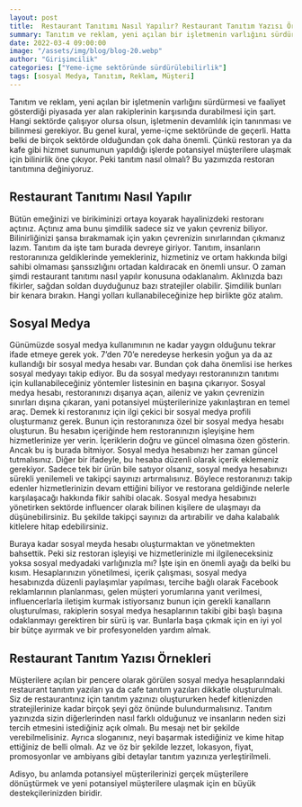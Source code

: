 ```yaml
---
layout: post
title:  Restaurant Tanıtımı Nasıl Yapılır? Restaurant Tanıtım Yazısı Örnekleri    
summary: Tanıtım ve reklam, yeni açılan bir işletmenin varlığını sürdürmesi ve faaliyet gösterdiği piyasada yer alan rakiplerinin karşısında durabilmesi için şart. 
date: 2022-03-4 09:00:00
image: "/assets/img/blog/blog-20.webp"
author: "Girişimcilik"
categories: ["Yeme-içme sektöründe sürdürülebilirlik"]
tags: [sosyal Medya, Tanıtım, Reklam, Müşteri]
---
```

Tanıtım ve reklam, yeni açılan bir işletmenin varlığını sürdürmesi ve faaliyet gösterdiği piyasada yer alan rakiplerinin karşısında durabilmesi için şart. Hangi sektörde çalışıyor olursa olsun, işletmenin devamlılık için tanınması ve bilinmesi gerekiyor. Bu genel kural, yeme-içme sektöründe de geçerli. Hatta belki de birçok sektörde olduğundan çok daha önemli. Çünkü restoran ya da kafe gibi hizmet sunumunun yapıldığı işlerde potansiyel müşterilere ulaşmak için bilinirlik öne çıkıyor. Peki tanıtım nasıl olmalı? Bu yazımızda restoran tanıtımına değiniyoruz.


## Restaurant Tanıtımı Nasıl Yapılır

Bütün emeğinizi ve birikiminizi ortaya koyarak hayalinizdeki restoranı açtınız. Açtınız ama bunu şimdilik sadece siz ve yakın çevreniz biliyor. Bilinirliğinizi şansa bırakmamak için yakın çevrenizin sınırlarından çıkmanız lazım. Tanıtım da işte tam burada devreye giriyor. Tanıtım, insanların restoranınıza geldiklerinde yemekleriniz, hizmetiniz ve ortam hakkında bilgi sahibi olmaması şanssızlığını ortadan kaldıracak en önemli unsur. O zaman şimdi restaurant tanıtımı nasıl yapılır konusuna odaklanalım.
Aklınızda bazı fikirler, sağdan soldan duyduğunuz bazı stratejiler olabilir. Şimdilik bunları bir kenara bırakın. Hangi yolları kullanabileceğinize hep birlikte göz atalım.
 
## Sosyal Medya

Günümüzde sosyal medya kullanımının ne kadar yaygın olduğunu tekrar ifade etmeye gerek yok. 7’den 70’e neredeyse herkesin yoğun ya da az kullandığı bir sosyal medya hesabı var. Bundan çok daha önemlisi ise herkes sosyal medyayı takip ediyor. Bu da sosyal medyayı restoranınızın tanıtımı için kullanabileceğiniz yöntemler listesinin en başına çıkarıyor. Sosyal medya hesabı, restoranınızı dışarıya açan, aileniz ve yakın çevrenizin sınırları dışına çıkaran, yani potansiyel müşterilerinize yakınlaştıran en temel araç. Demek ki restoranınız için ilgi çekici bir sosyal medya profili oluşturmanız gerek. Bunun için restoranınıza özel bir sosyal medya hesabı oluşturun. Bu hesabın içeriğinde hem restoranınızın işleyişine hem hizmetlerinize yer verin. İçeriklerin doğru ve güncel olmasına özen gösterin. Ancak bu iş burada bitmiyor. Sosyal medya hesabınızı her zaman güncel tutmalısınız. Diğer bir ifadeyle, bu hesaba düzenli olarak içerik eklemeniz gerekiyor. Sadece tek bir ürün bile satıyor olsanız, sosyal medya hesabınızı sürekli yenilemeli ve takipçi sayınızı artırmalısınız. Böylece restoranınızı takip edenler hizmetlerinizin devam ettiğini biliyor ve restorana geldiğinde nelerle karşılaşacağı hakkında fikir sahibi olacak. Sosyal medya hesabınızı yönetirken sektörde influencer olarak bilinen kişilere de ulaşmayı da düşünebilirsiniz. Bu şekilde takipçi sayınızı da artırabilir ve daha kalabalık kitlelere hitap edebilirsiniz.

Buraya kadar sosyal meyda hesabı oluşturmaktan ve yönetmekten bahsettik. Peki siz restoran işleyişi ve hizmetlerinizle mi ilgileneceksiniz yoksa sosyal medyadaki varlığınızla mı? İşte işin en önemli ayağı da belki bu kısım. Hesaplarınızın yönetilmesi, içerik çalışması, sosyal medya hesabınızda düzenli paylaşımlar yapılması, tercihe bağlı olarak Facebook reklamlarının planlanması, gelen müşteri yorumlarına yanıt verilmesi, influencerlarla iletişim kurmak istiyorsanız bunun için gerekli kanalların oluşturulması, rakiplerin sosyal medya hesaplarının takibi gibi başlı başına odaklanmayı gerektiren bir sürü iş var. Bunlarla başa çıkmak için en iyi yol bir bütçe ayırmak ve bir profesyonelden yardım almak.
 

## Restaurant Tanıtım Yazısı Örnekleri

Müşterilere açılan bir pencere olarak görülen sosyal medya hesaplarındaki restaurant tanıtım yazıları ya da cafe tanıtım yazıları dikkatle oluşturulmalı. Siz de restaurantınız için tanıtım yazınızı oluştururken hedef kitlenizden stratejilerinize kadar birçok şeyi göz önünde bulundurmalısınız. Tanıtım yazınızda sizin diğerlerinden nasıl farklı olduğunuz ve insanların neden sizi tercih etmesini istediğiniz açık olmalı. Bu mesajı net bir şekilde verebilmelisiniz. Ayrıca sloganınız, neyi başarmak istediğiniz ve kime hitap ettiğiniz de belli olmalı. Az ve öz bir şekilde lezzet, lokasyon, fiyat, promosyonlar ve ambiyans gibi detaylar tanıtım yazınıza yerleştirilmeli.

Adisyo, bu anlamda potansiyel müşterilerinizi gerçek müşterilere dönüştürmek ve yeni potansiyel müşterilere ulaşmak için en büyük destekçilerinizden biridir.






